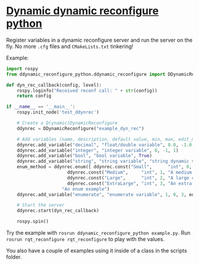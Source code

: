 # [Dynamic dynamic reconfigure python](https://github.com/pal-robotics/ddynamic_reconfigure_python)

Register variables in a dynamic reconfigure server and run the server on the fly. No more `.cfg` files and `CMakeLists.txt` tinkering!

Example:

````python
import rospy
from ddynamic_reconfigure_python.ddynamic_reconfigure import DDynamicReconfigure

def dyn_rec_callback(config, level):
    rospy.loginfo("Received reconf call: " + str(config))
    return config

if __name__ == '__main__':
    rospy.init_node('test_ddynrec')

    # Create a D(ynamic)DynamicReconfigure
    ddynrec = DDynamicReconfigure("example_dyn_rec")

    # Add variables (name, description, default value, min, max, edit_method)
    ddynrec.add_variable("decimal", "float/double variable", 0.0, -1.0, 1.0)
    ddynrec.add_variable("integer", "integer variable", 0, -1, 1)
    ddynrec.add_variable("bool", "bool variable", True)
    ddynrec.add_variable("string", "string variable", "string dynamic variable")
    enum_method = ddynrec.enum([ ddynrec.const("Small",      "int", 0, "A small constant"),
                       ddynrec.const("Medium",     "int", 1, "A medium constant"),
                       ddynrec.const("Large",      "int", 2, "A large constant"),
                       ddynrec.const("ExtraLarge", "int", 3, "An extra large constant")],
                     "An enum example")
    ddynrec.add_variable("enumerate", "enumerate variable", 1, 0, 3, edit_method=enum_method)

    # Start the server
    ddynrec.start(dyn_rec_callback)

    rospy.spin()

````

Try the example with `rosrun ddynamic_reconfigure_python example.py`. Run `rosrun rqt_reconfigure rqt_reconfigure` to play with the values.

You also have a couple of examples using it inside of a class in the scripts folder.